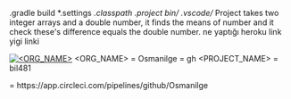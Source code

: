.gradle
build
*.settings
*.classpath
*.project
bin/*
.vscode/*
Project takes two integer arrays and a double number, it finds the means of number and it check these's difference equals the double number.
ne yaptığı
heroku link
yigi linki

[![<ORG_NAME>](https://circleci.com/<VCS>/<ORG_NAME>/<PROJECT_NAME>.svg?style=svg)](<LINK>)
<ORG_NAME> = Osmanilge
<VCS> = gh
<PROJECT_NAME> = bil481
<LINK> = https://app.circleci.com/pipelines/github/Osmanilge